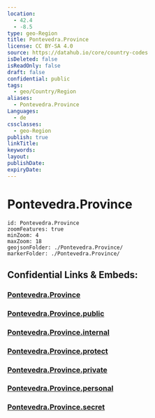 ```yaml
---
location:
  - 42.4
  - -8.5
type: geo-Region
title: Pontevedra.Province
license: CC BY-SA 4.0
source: https://datahub.io/core/country-codes
isDeleted: false
isReadOnly: false
draft: false
confidential: public
tags:
  - geo/Country/Region
aliases:
  - Pontevedra.Province
Languages:
  - de
cssclasses:
  - geo-Region
publish: true
linkTitle:
keywords:
layout:
publishDate:
expiryDate:
---
```


# Pontevedra.Province

```leaflet
id: Pontevedra.Province
zoomFeatures: true 
minZoom: 4 
maxZoom: 18
geojsonFolder: ./Pontevedra.Province/
markerFolder: ./Pontevedra.Province/
```


## Confidential Links & Embeds: 

### [Pontevedra.Province](/_Standards/Earth/Continent/Europe/Europe~South/Spain/Provinces~Spain/Galicia/Pontevedra.Province.md) 

### [Pontevedra.Province.public](/_public/Earth/Continent/Europe/Europe~South/Spain/Provinces~Spain/Galicia/Pontevedra.Province.public.md) 

### [Pontevedra.Province.internal](/_internal/Earth/Continent/Europe/Europe~South/Spain/Provinces~Spain/Galicia/Pontevedra.Province.internal.md) 

### [Pontevedra.Province.protect](/_protect/Earth/Continent/Europe/Europe~South/Spain/Provinces~Spain/Galicia/Pontevedra.Province.protect.md) 

### [Pontevedra.Province.private](/_private/Earth/Continent/Europe/Europe~South/Spain/Provinces~Spain/Galicia/Pontevedra.Province.private.md) 

### [Pontevedra.Province.personal](/_personal/Earth/Continent/Europe/Europe~South/Spain/Provinces~Spain/Galicia/Pontevedra.Province.personal.md) 

### [Pontevedra.Province.secret](/_secret/Earth/Continent/Europe/Europe~South/Spain/Provinces~Spain/Galicia/Pontevedra.Province.secret.md)

